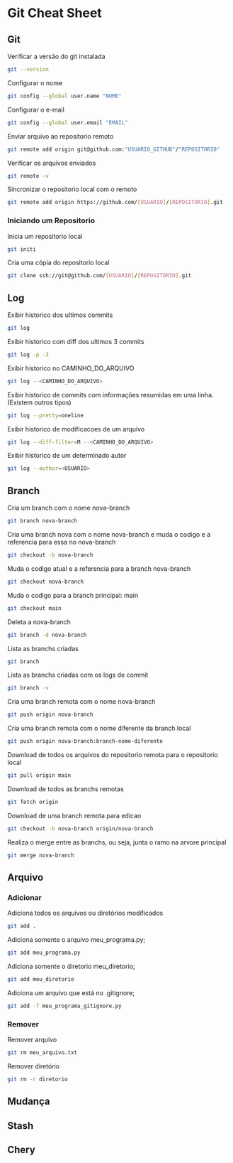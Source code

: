 # Git Cheat Sheet

## Git
Verificar a versão do git instalada
```bash
git --version
```
Configurar o nome
```bash
git config --global user.name "NOME"
```
Configurar o e-mail
```bash
git config --global user.email "EMAIL"
```
Enviar arquivo ao repositorio remoto
```bash
git remote add origin git@github.com:"USUARIO_GITHUB"/"REPOSITORIO"
```
Verificar os arquivos enviados
```bash
git remote -v
```
Sincronizar o repositorio local com o remoto
```bash
git remote add origin https://github.com/[USUARIO]/[REPOSITORIO].git
```

### Iniciando um Repositorio
Inicia um repositorio local
```bash
git initi
```
Cria uma cópia do repositorio local
```bash
git clone ssh://git@github.com/[USUARIO]/[REPOSITORIO].git
```


## Log
Exibir historico dos ultimos commits
```bash
git log
```
Exibir historico com diff dos ultimos 3 commits
```bash
git log -p -3 
```
Exibir historico no CAMINHO_DO_ARQUIVO
```bash
git log --<CAMINHO_DO_ARQUIVO>
```
Exibir historico de commits com informações resumidas em uma linha. (Existem outros tipos)
```bash
git log --pretty=oneline
```
Exibir historico de modificacoes de um arquivo
```bash
git log --diff-filter=M --<CAMINHO_DO_ARQUIVO>
```
Exibir historico de um determinado autor
```bash
git log --author=<USUARIO>
```


## Branch
Cria um branch com o nome nova-branch
```bash
git branch nova-branch
```
Cria uma branch nova com o nome nova-branch e muda o codigo e a referencia para essa no nova-branch
```bash
git checkout -b nova-branch
```
Muda o codigo atual e a referencia para a branch nova-branch
```bash
git checkout nova-branch
```
Muda o codigo para a branch principal: main
```bash
git checkout main
```
Deleta a nova-branch
```bash
git branch -d nova-branch
```
Lista as branchs criadas
```bash
git branch
```
Lista as branchs criadas com os logs de commit
```bash
git branch -v
```
Cria uma branch remota  com o nome nova-branch
```bash
git push origin nova-branch
```
Cria uma branch remota com o nome diferente da branch local
```bash
git push origin nova-branch:branch-nome-diferente
```
Download de todos os arquivos do repositorio remota para o repositorio local
```bash
git pull origin main
```
Download de todos as branchs remotas
```bash
git fetch origin
```
Download de uma branch remota para edicao
```bash
git checkout -b nova-branch origin/nova-branch
```
Realiza o merge entre as branchs, ou seja, junta o ramo na arvore principal
```bash
git merge nova-branch 
```


## Arquivo
### Adicionar
Adiciona todos os arquivos ou diretórios modificados
```bash
git add .
```
Adiciona somente o arquivo meu_programa.py;
```bash
git add meu_programa.py
```
Adiciona somente o diretorio meu_diretorio;
```bash
git add meu_diretorio
```
Adiciona um arquivo que está no .gitignore;
```bash
git add -f meu_programa_gitignore.py
```

### Remover
Remover arquivo
```bash
git rm meu_arquivo.txt
```
Remover diretório
```bash
git rm -r diretorio
```


## Mudança


## Stash


## Chery

